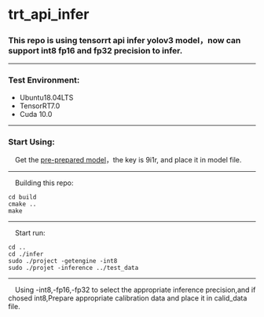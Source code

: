 # trt_api_infer
### This repo is using tensorrt api infer yolov3 model，now can support int8 fp16 and fp32 precision to infer.
------
### Test Environment:
- Ubuntu18.04LTS
- TensorRT7.0
- Cuda 10.0
------
### Start Using:
&ensp;&ensp;Get the [pre-prepared model](https://pan.baidu.com/s/1XNRdyEPsD8_MA5wlRV1rNQ)，the key is 9i1r, and place it in model file.

------
&ensp;&ensp;Building this repo:
```
cd build
cmake ..
make
```
------
&ensp;&ensp;Start run:
```
cd ..
cd ./infer
sudo ./project -getengine -int8
sudo ./projet -inference ../test_data
```
------
&ensp;&ensp;Using -int8,-fp16,-fp32 to select the appropriate inference precision,and if chosed int8,Prepare appropriate calibration data and place it in calid_data file.



